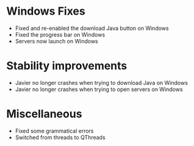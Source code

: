 # Windows Fixes
- Fixed and re-enabled the download Java button on Windows
- Fixed the progress bar on Windows
- Servers now launch on Windows

# Stability improvements
- Javier no longer crashes when trying to download Java on Windows
- Javier no longer crashes when trying to open servers on Windows

# Miscellaneous
- Fixed some grammatical errors
- Switched from threads to QThreads